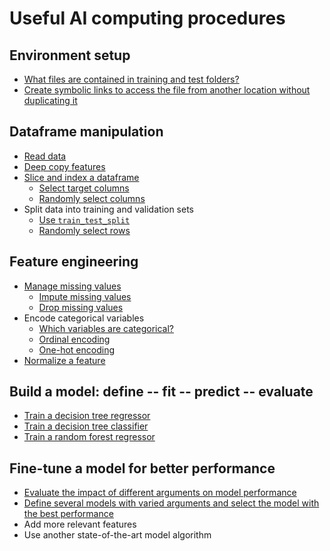 
# Useful AI computing procedures

## Environment setup
- [What files are contained in training and test folders?](https://github.com/SciComp8/Python_Programming/blob/main/Utilities/Generator.py#L122)
- [Create symbolic links to access the file from another location without duplicating it](https://github.com/SciComp8/Python_Programming/blob/main/Utilities/File/Create_SymbolicLink.py)

## Dataframe manipulation
- [Read data](https://github.com/SciComp8/Python_Programming/blob/main/Utilities/pandas/Read_Data.py)
- [Deep copy features](https://github.com/SciComp8/Python_Programming/blob/main/Artificial_Intelligence/Machine_Learning/Decision_Tree_Price.py#L25)
- [Slice and index a dataframe](https://github.com/SciComp8/Python_Programming/blob/main/Utilities/pandas/*pandas_slice_index.py#L173)
  - [Select target columns](https://github.com/SciComp8/Python_Programming/blob/main/Utilities/pandas/*pandas_slice_index.py#L130)
  - [Randomly select columns](https://github.com/ScienceComputing/Python_Programming/blob/main/Utilities/pandas/*pandas_slice_index.py#L165)
- Split data into training and validation sets
  - [Use `train_test_split`](https://github.com/SciComp8/Python_Programming/blob/main/Artificial_Intelligence/Machine_Learning/Decision_Tree_Price.py#L33)
  - [Randomly select rows](https://github.com/ScienceComputing/Python_Programming/blob/main/Utilities/pandas/*pandas_slice_index.py#L70)

## Feature engineering
- [Manage missing values](https://github.com/SciComp8/Python_Programming/blob/main/Artificial_Intelligence/Machine_Learning/Manage_Missingness.py#L98)
  - [Impute missing values](https://github.com/SciComp8/Python_Programming/blob/main/Artificial_Intelligence/Machine_Learning/Manage_Missingness.py#L38)
  - [Drop missing values](https://github.com/SciComp8/Python_Programming/blob/main/Artificial_Intelligence/Machine_Learning/Manage_Missingness.py)
- Encode categorical variables
  - [Which variables are categorical?](https://github.com/SciComp8/Python_Programming/blob/main/Artificial_Intelligence/Machine_Learning/List_Categorical_Variable.py)
  - [Ordinal encoding](https://github.com/SciComp8/Python_Programming/blob/main/Artificial_Intelligence/Machine_Learning/Ordinal_Encoding.py)
  - [One-hot encoding](https://github.com/SciComp8/Python_Programming/blob/main/Artificial_Intelligence/Machine_Learning/One_Hot_Encoding.py#L64)
- [Normalize a feature](https://github.com/ScienceComputing/Python_Programming/blob/main/Utilities/pandas/*pandas_summary_statistics.py)

## Build a model: define -- fit -- predict -- evaluate
- [Train a decision tree regressor](https://github.com/SciComp8/Python_Programming/blob/main/Artificial_Intelligence/Machine_Learning/Decision_Tree_Price.py)
- [Train a decision tree classifier](https://github.com/SciComp8/Python_Programming/blob/main/Artificial_Intelligence/Machine_Learning/Decision_Tree_Mortality.ipynb)
- [Train a random forest regressor](https://github.com/SciComp8/Python_Programming/blob/main/Artificial_Intelligence/Machine_Learning/Random_Forest_Price.py)

## Fine-tune a model for better performance
- [Evaluate the impact of different arguments on model performance](https://github.com/SciComp8/Python_Programming/blob/main/Artificial_Intelligence/Machine_Learning/Evaluate_Argument_Impact.py)
- [Define several models with varied arguments and select the model with the best performance](https://github.com/SciComp8/Python_Programming/blob/main/Artificial_Intelligence/Machine_Learning/Random_Forest_Price_V2.py)
- Add more relevant features
- Use another state-of-the-art model algorithm
